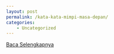 ```yaml
---
layout: post
permalink: /kata-kata-mimpi-masa-depan/
categories:
    - Uncategorized
---
```


[Baca Selengkapnya](/10)